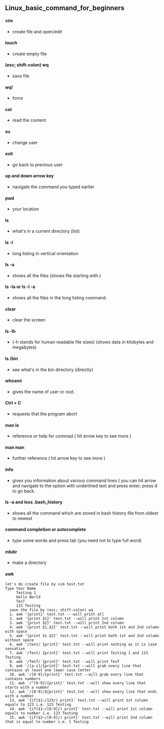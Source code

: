 ## Linux_basic_command_for_beginners
#### vim
  * create file and open/edit
#### touch
  * create empty file
#### (esc; shift-colon) wq
  * save file
#### wq!
  * force
#### cat 
  * read the content
#### su
  * change user
#### exit 
  * go back to previous user
#### up and down arrow key
  * navigate the command you typed earlier
#### pwd
  * your location
#### ls 
  * what's in a current directory (list)
#### ls -l
  * long listing in vertical orientation
#### ls -a 
  * shows all the files (shows file starting with.)
#### ls -la or ls -l -a
  * shows all the files in the long listing command.
#### clear
  * clear the screen
#### ls -lh
  * (-h stands for human readable file sizes) (shows data in kilobytes and megabytes)
#### ls /bin
  * see what's in the bin directory (directly)
#### whoami 
  * gives the name of user or root.
#### Ctrl + C
  * requests that the program abort
#### man ls 
  * reference or help for commad ( hit arrow key to see more )
#### man man 
  * further reference ( hit arrow key to see more )
#### info
  * gives you information about various command lines ( you can hit arrow and navigate to the option with underlined text and press enter; press d to go back.
#### ls -a and less .bash_history 
  * shows all the command which are stored in bash history file from oldest to newest
#### command completion or autocomplete
  * type some words and press tab (you need not to type full word)
#### mkdir
  * make a directory
#### awk
    let's do create file by vim test.txt
    Type Your Name 
         Testing 1
         Hello World 
         TesT
         123 Testing
      save the file by (esc; shift-colon) wq
      1. awk '{print}' test.txt ---will print all
      2. awk '{print $1}' test.txt --will print 1st column
      3. awk '{print $2}' test.txt --will print 2nd column 
      4. awk '{print $1,$2}' test.txt --will print both 1st and 2nd column with space
      5. awk '{print $1.$2}' test.txt --will print both 1st and 2nd column without space
      6. awk '/test/ {print}' test.txt --will print nothing as it is case sensative
      7. awk '/Test/ {print}' test.txt --will print Testing 1 and 123 Testing 
      8. awk '/TesT/ {print}' test.txt --will print TesT
      9. awk '/[a-z]/{print}' test.txt --will grab every line that contains at least one lower case letter
      10. awk '/[0-9]/{print}' test.txt --will grab every line that contains numbers
      11. awk '/^[0-9]/{print}' test.txt --will show every line that starts with a number
      12. awk '/[0-9]/${print}' test.txt --will show every line that ends with a number
      13. awk '{if($1~/123/) print}' test.txt --will print 1st column equals to 123 i.e. 123 Testing
      14. awk '{if($1~/[0-9]/) print}' test.txt --will print 1st column equals to number i.e. 123 Testing
      15. awk '{if($2~/[0-9]/) print}' test.txt --will print 2nd column that is equal to number i.e. 1 Testing

       
